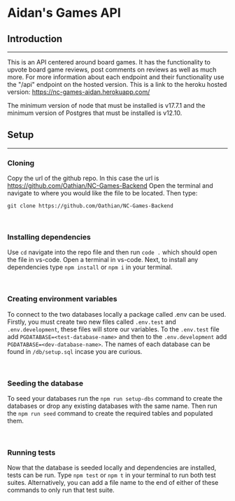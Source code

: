 # Aidan's Games API

## Introduction
---
This is an API centered around board games. It has the functionality to upvote board game reviews, post comments on reviews as well as much more. For more information about each endpoint and their functionality use the "/api" endpoint on the hosted version. This is a link to the heroku hosted version: https://nc-games-aidan.herokuapp.com/

The minimum version of node that must be installed is v17.7.1 and the minimum version of Postgres that must be installed is v12.10.
<br>

## Setup
---
### Cloning
Copy the url of the github repo. In this case the url is https://github.com/Oathian/NC-Games-Backend
Open the terminal and navigate to where you would like the file to be located. Then type: 
```
git clone https://github.com/Oathian/NC-Games-Backend
```
<br>

### Installing dependencies

Use `cd` navigate into the repo file and then run `code .` which should open the file in vs-code. Open a terminal in vs-code. Next, to install any dependencies type `npm install` or `npm i` in your terminal.

<br>

### Creating environment variables

To connect to the two databases locally a package called .env can be used. Firstly, you must create two new files called `.env.test` and `.env.development`, these files will store our variables. To the `.env.test` file add `PGDATABASE=<test-database-name>` and then to the `.env.development` add `PGDATABASE=<dev-database-name>`. The names of each database can be found in `/db/setup.sql` incase you are curious.

<br>

### Seeding the database

To seed your databases run the `npm run setup-dbs` command to create the databases or drop any existing databases with the same name. Then run the `npm run seed` command to create the required tables and populated them.

<br>

### Running tests

Now that the database is seeded locally and dependencies are installed, tests can be run. Type `npm test` or `npm t` in your terminal to run both test suites. Alternatively, you can add a file name to the end of either of these commands to only run that test suite.
